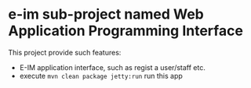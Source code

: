 

# e-im sub-project named  Web Application Programming Interface

This project provide such features:
* E-IM application interface, such as regist a user/staff etc.
* execute <code>mvn clean package jetty:run</code> run this app